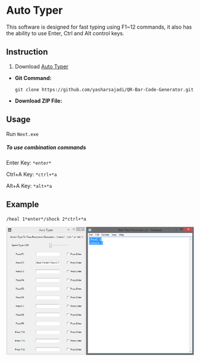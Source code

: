 # Auto Typer	 
This software is designed for fast typing using F1~12 commands, it also has the ability to use Enter, Ctrl and Alt control keys.


## Instruction

1. Download [Auto Typer](https://github.com/yasharsajadi/AutoTyper)

- **Git Command:**
    ```
    git clone https://github.com/yasharsajadi/QR-Bar-Code-Generator.git
    ```
- **Download ZIP File:**


## Usage
Run `Next.exe`

##### To use combination commands
Enter Key: `*enter*`

Ctrl+A Key: `*ctrl+*a`

Alt+A Key: `*alt+*a`


## Example

`/heal 1*enter*/shock 2*ctrl+*a`

<p align="center">
  <img src="https://github.com/yasharsajadi/AutoTyper/blob/master/Example.png" width="800">
</p>



